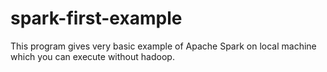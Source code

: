 # spark-first-example
This program gives very basic example of Apache Spark on local machine which you can execute without hadoop.

